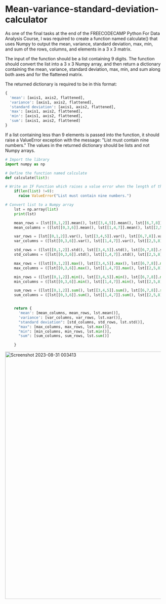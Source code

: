 # Mean-variance-standard-deviation-calculator
As one of the final tasks at the end of the FREECODECAMP Python For Data Analysis Course, I was required to create a function named calculate() that uses Numpy to output the mean, variance, standard deviation, max, min, and sum of the rows, columns, and elements in a 3 x 3 matrix.

The input of the function should be a list containing 9 digits. The function should convert the list into a 3 x 3 Numpy array, and then return a dictionary containing the mean, variance, standard deviation, max, min, and sum along both axes and for the flattened matrix.

The returned dictionary is required to be in this format:

```Python
{
  'mean': [axis1, axis2, flattened],
  'variance': [axis1, axis2, flattened],
  'standard deviation': [axis1, axis2, flattened],
  'max': [axis1, axis2, flattened],
  'min': [axis1, axis2, flattened],
  'sum': [axis1, axis2, flattened]
}
```

If a list containing less than 9 elements is passed into the function, it should raise a ValueError exception with the message: "List must contain nine numbers." The values in the returned dictionary should be lists and not Numpy arrays.

```Python
# Import the library 
import numpy as np

# Define the function named calculate
def calculate(list):

# Write an IF Function which raises a value error when the length of the list is not equal to 9
    if(len(list) !=9):
      raise ValueError("List must contain nine numbers.")

# Convert list to a Numpy array
    lst = np.array(list) 
    print(lst)

    mean_rows = [lst[[0,1,2]].mean(), lst[[3,4,5]].mean(), lst[[6,7,8]].mean()]
    mean_columns = ([lst[[0,3,6]].mean(), lst[[1,4,7]].mean(), lst[[2,5,8]].mean()])

    var_rows = [lst[[0,1,2]].var(), lst[[3,4,5]].var(), lst[[6,7,8]].var()]
    var_columns = ([lst[[0,3,6]].var(), lst[[1,4,7]].var(), lst[[2,5,8]].var()])

    std_rows = ([lst[[0,1,2]].std(), lst[[3,4,5]].std(), lst[[6,7,8]].std()])
    std_columns = ([lst[[0,3,6]].std(), lst[[1,4,7]].std(), lst[[2,5,8]].std()])

    max_rows = ([lst[[0,1,2]].max(), lst[[3,4,5]].max(), lst[[6,7,8]].max()])
    max_columns = ([lst[[0,3,6]].max(), lst[[1,4,7]].max(), lst[[2,5,8]].max()])

    min_rows = ([lst[[0,1,2]].min(), lst[[3,4,5]].min(), lst[[6,7,8]].min()])
    min_columns = ([lst[[0,3,6]].min(), lst[[1,4,7]].min(), lst[[2,5,8]].min()])

    sum_rows = ([lst[[0,1,2]].sum(), lst[[3,4,5]].sum(), lst[[6,7,8]].sum()])
    sum_columns = ([lst[[0,3,6]].sum(), lst[[1,4,7]].sum(), lst[[2,5,8]].sum()])


    return {
      'mean': [mean_columns, mean_rows, lst.mean()],
      'variance': [var_columns, var_rows, lst.var()],
      "standard deviation": [std_columns, std_rows, lst.std()],
      "max": [max_columns, max_rows, lst.max()],
      "min": [min_columns, min_rows, lst.min()],
      "sum": [sum_columns, sum_rows, lst.sum()]

    }
```
<img width="800" alt="Screenshot 2023-08-31 003413" src="https://github.com/Marvykeys/Boilerplate-mean-variance-standard-deviation-calculator/assets/130637591/dcdb4d62-3067-43ed-acfd-db063498798f">

